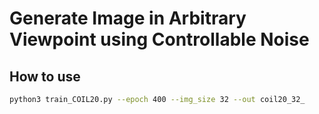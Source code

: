 # Generate Image in Arbitrary Viewpoint using Controllable Noise

## How to use

```sh
python3 train_COIL20.py --epoch 400 --img_size 32 --out coil20_32_     dcgan_bs64_filter5_4 --loss_type dcgan
```

